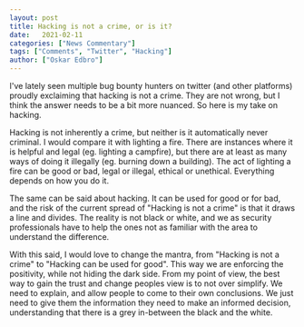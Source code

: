 ```yaml
---
layout: post
title: Hacking is not a crime, or is it?
date:   2021-02-11
categories: ["News Commentary"]
tags: ["Comments", "Twitter", "Hacking"]
author: ["Oskar Edbro"]
---
```

I've lately seen multiple bug bounty hunters on twitter (and other platforms) proudly exclaiming that hacking is not a crime. They are not wrong, but I think the answer needs to be a bit more nuanced. So here is my take on hacking.

Hacking is not inherently a crime, but neither is it automatically never criminal. I would compare it with lighting a fire. There are instances where it is helpful and legal (eg. lighting a campfire), but there are at least as many ways of doing it illegally (eg. burning down a building). The act of lighting a fire can be good or bad, legal or illegal, ethical or unethical. Everything depends on how you do it.

The same can be said about hacking. It can be used  for good or for bad, and the risk of the current spread of "Hacking is not a crime" is that it draws a line and divides. The reality is not black or white, and we as security professionals have to help the ones not as familiar with the area to understand the difference. 

With this said, I would love to change the mantra, from "Hacking is not a crime" to "Hacking can be used for good". This way we are enforcing the positivity, while not hiding the dark side. From my point of view, the best way to gain the trust and change peoples view is to not over simplify. We need to explain, and allow people to come to their own conclusions. We just need to give them the information they need to make an informed decision, understanding that there is a grey in-between the black and the white.